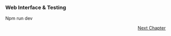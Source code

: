 ### Web Interface & Testing

Npm run dev


<p align="right">
   <a href="../3.3%20Design%20Improvements/3.3.1%20Design%20Improvements.md">Next Chapter</a>
</p>


